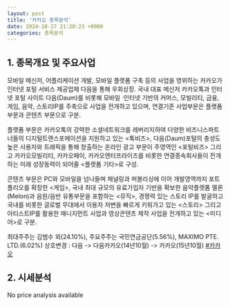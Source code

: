 ```yaml
---
layout: post
title: '카카오 종목분석'
date: 2024-10-27 21:20:23 +0900
categories: 종목분석
---
```


## 1. 종목개요 및 주요사업

모바일 메신저, 어플리케이션 개발, 모바일 플랫폼 구축 등의 사업을 영위하는 카카오가 인터넷 포털 서비스 제공업체 다음을 통해 우회상장. 국내 대표 메신저 카카오톡과 인터넷 포털 사이트 다음(Daum)를 비롯해 모바일 ·인터넷 기반의 커머스, 모빌리티, 금융, 게임, 음악, 스토리IP를 주축으로 사업을 전개하고 있으며, 연결기준 사업부문은 플랫폼 부문과 콘텐츠 부문으로 구분.

플랫폼 부문은 카카오톡의 강력한 소셜네트워크를 레버리지하여 다양한 비즈니스파트너들의 디지털트랜스포메이션을 지원하고 있는 <톡비즈>, 다음(Daum)포털의 충성도 높은 사용자와 트래픽을 통해 창출하는 온라인 광고 부문이 주영역인 <포털비즈> 그리고 카카오모빌리티, 카카오페이, 카카오엔터프라이즈를 비롯한 연결종속회사들이 전개하는 미래 성장동력이 되어줄 <플랫폼 기타>로 구성.

콘텐츠 부문은 PC와 모바일을 넘나들며 채널링과 퍼블리싱에 이어 개발영역까지 포트폴리오를 확장한 <게임>, 국내 최대 규모의 유료가입자 기반을 확보한 음악플랫폼 멜론(Melon)과 음원/음반 유통부문을 포함하는 <뮤직>, 경쟁력 있는 스토리 IP를 발굴하고 국내를 비롯한 글로벌 무대에서 이용자 저변을 빠르게 키워가고 있는 <스토리> 그리고 아티스트IP를 활용한 매니지먼트 사업과 영상콘텐츠 제작 사업을 전개하고 있는 <미디어>로 구분.

최대주주는 김범수 외(24.10%), 주요주주는 국민연금공단(5.56%), MAXIMO PTE. LTD.(6.02%) 상호변경 : 다음 -> 다음카카오(14년10월) -> 카카오(15년10월)
[#카카오](#)

## 2. 시세분석

No price analysis available
